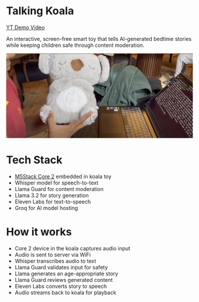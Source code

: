 # Talking Koala

[YT Demo Video](https://youtu.be/sjhLlgn_NK4)

An interactive, screen-free smart toy that tells AI-generated bedtime stories while keeping children safe through content moderation.

![Screenshot of the talking koala](demo.jpg)

# Tech Stack

- [M5Stack Core 2](https://shop.m5stack.com/products/m5stack-core2-esp32-iot-development-kit?srsltid=AfmBOooeX2IEIAfY55qHhm9GF2HbXkUpD46qQuF5tvjUqDMXEVCNNbaR) embedded in koala toy
- Whisper model for speech-to-text
- Llama Guard for content moderation
- Llama 3.2 for story generation
- Eleven Labs for text-to-speech
- Groq for AI model hosting

# How it works

- Core 2 device in the koala captures audio input
- Audio is sent to server via WiFi
- Whisper transcribes audio to text
- Llama Guard validates input for safety
- Llama generates an age-appropriate story
- Llama Guard reviews generated content
- Eleven Labs converts story to speech
- Audio streams back to koala for playback

